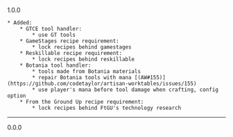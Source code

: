 1.0.0

    * Added:
        * GTCE tool handler:
            * use GT tools
        * GameStages recipe requirement:
            * lock recipes behind gamestages
        * Reskillable recipe requirement:
            * lock recipes behind reskillable
        * Botania tool handler:
            * tools made from Botania materials
            * repair Botania tools with mana [(AW#155)](https://github.com/codetaylor/artisan-worktables/issues/155)
            * use player's mana before tool damage when crafting, config option
        * From the Ground Up recipe requirement:
            * lock recipes behind FtGU's technology research

---

0.0.0
